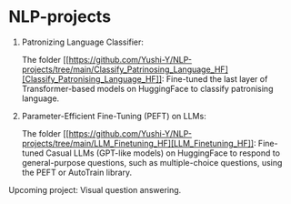 # NLP-projects

1. Patronizing Language Classifier:

   The folder [[https://github.com/Yushi-Y/NLP-projects/tree/main/Classify_Patrinosing_Language_HF][Classify_Patronising_Language_HF]]: Fine-tuned the last layer of Transformer-based models on HuggingFace to classify patronising language.

3. Parameter-Efficient Fine-Tuning (PEFT) on LLMs:

   The folder [[https://github.com/Yushi-Y/NLP-projects/tree/main/LLM_Finetuning_HF][LLM_Finetuning_HF]]: Fine-tuned Casual LLMs (GPT-like models) on HuggingFace to respond to general-purpose questions, such as multiple-choice questions, using the PEFT or AutoTrain library.
   
Upcoming project: Visual question answering.
